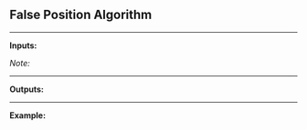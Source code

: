 False Position Algorithm
------

___________

**Inputs:**

*Note:*
___________

**Outputs:**
___________

**Example:** 
